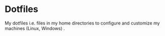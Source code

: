 # Dotfiles
My dotfiles i.e. files in my home directories to configure and customize my machines  (Linux, Windows) .
